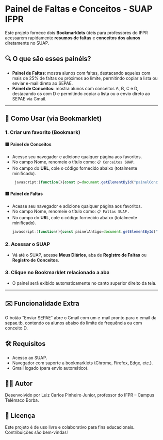 # Painel de Faltas e Conceitos - SUAP IFPR

Este projeto fornece dois **Bookmarklets** úteis para professores do IFPR acessarem rapidamente **resumos de faltas** e **conceitos dos alunos** diretamente no SUAP.

## 🔍 O que são esses painéis?

- **Painel de Faltas**: mostra alunos com faltas, destacando aqueles com mais de 25% de faltas ou próximos ao limite, permitindo copiar a lista ou enviar e-mail direto ao SEPAE.
- **Painel de Conceitos**: mostra alunos com conceitos A, B, C e D, destacando os com D e permitindo copiar a lista ou o envio direto ao SEPAE via Gmail.

---

## 🚀 Como Usar (via Bookmarklet)

### 1. Criar um favorito (Bookmark)

#### 🟦 Painel de Conceitos

- Acesse seu navegador e adicione qualquer página aos favoritos.
- No campo Nome, renomeie o título como: `📋 Conceitos SUAP`.
- No campo do **URL**, cole o código fornecido abaixo (totalmente minificado).
   ```javascript
    javascript:(function(){const p=document.getElementById("painelConceitosCopiar");if(p)p.remove();let c={A:0,B:0,C:0,D:0},aA=[],aB=[],aC=[],aD=[],l={A:aA,B:aB,C:aC,D:aD},k={A:"blue",B:"green",C:"yellow",D:"red"};function q(v,t){return t>0?((v/t)*100).toFixed(2)+%22%%22:%220.00%%22}function%20g(t){try{const%20d=t.querySelector(%22td:nth-child(2)%20dd%22);if(d)return%20d.textContent.trim().split(%22(%22)[0].trim()}catch(e){}return%22Aluno%20n%C3%A3o%20identificado%22}const%20u=Array.from(document.querySelectorAll(%22.list-item%20dt%22)).find(e=%3Ee.textContent.trim()===%22Curso%22),nC=u?u.nextElementSibling.textContent.trim().split(%22%20-%20%22)[1]:%22%22,nC2=nC.replace(/\s*\(Campus.*?\)/i,%22%22).trim(),h2=document.querySelector(%22.title-container%20h2%22),nD=h2?h2.textContent.trim().split(%22%20-%20%22)[2]:%22%22,pE=Array.from(document.querySelectorAll(%22.list-item%20dt%22)).find(e=%3Ee.textContent.trim()===%22Professores%22),nP=pE?pE.nextElementSibling.textContent.trim().split(%22%20(%22)[0]:%22%22;document.querySelectorAll(%22td%20.hint-bottom,td%20.hint%22).forEach(h=%3E{if(h.textContent.trim()===%22CF%22){const%20t=h.closest(%22tr%22);if(!t)return;const%20i=t.querySelector(%22input%22);if(!i)return;const%20o=i.value.trim().toUpperCase();if(![%22A%22,%22B%22,%22C%22,%22D%22].includes(o))return;i.style.border=`2px%20solid%20${k[o]}`;let%20tr=i.closest(%22tr%22);while(tr&&!tr.querySelector(%22.photo-circle%22))tr=tr.parentElement?.closest(%22tr%22);if(tr){tr.style.border=`2px%20solid%20${k[o]}`;const%20n=g(tr);l[o].push(n)}c[o]++}});const%20d=document.createElement(%22div%22);d.id=%22painelConceitosCopiar%22;d.style=%22position:fixed;top:10px;right:10px;z-index:9999;background:#000;border:2px%20solid%20#000;border-radius:8px;padding:12px;width:380px;max-height:90vh;overflow-y:auto;color:white;font-family:Arial,sans-serif%22;d.innerHTML=%60%3Ch3%20style='margin-top:0;'%3E%F0%9F%93%8B%20Alunos%20por%20conceito%3Cbr%3E%3Csmall%3E${nC2}%20-%20${nD}%3C/small%3E%3C/h3%3E%60;const%20t=Object.values(c).reduce((a,b)=%3Ea+b,0);let%20x=%60Resumo%20de%20conceitos\n${nD}\n${nC2}\n(total:%20${t})\n%60;[%22A%22,%22B%22,%22C%22,%22D%22].forEach(z=%3E{const%20L=l[z],p=q(L.length,t),r=k[z];x+=%60\n${z}%20(${L.length}%20-%20${p}):\n%60;const%20T=document.createElement(%22div%22);T.innerHTML=%60%3Cstrong%20style=%22color:${r};%20font-size:%2014px;%22%3E${z}%20(${L.length}%20-%20${p})%3C/strong%3E%60;d.appendChild(T);const%20U=document.createElement(%22ul%22);U.style.paddingLeft=%2220px%22;L.forEach((n,i)=%3E{const%20li=document.createElement(%22li%22);li.textContent=n;li.style.color=r;U.appendChild(li);x+=%60${i+1}.%20${n}\n%60});d.appendChild(U)});const%20b=document.createElement(%22button%22);b.textContent=%22%F0%9F%93%8B%20Copiar%22;b.style=%22margin-top:10px;padding:6px%2010px;border:none;border-radius:5px;background-color:#0066cc;color:#fff;cursor:pointer%22;b.onclick=()=%3E{navigator.clipboard.writeText(x).then(()=%3E{b.textContent=%22%E2%9C%85%20Copiado!%22;setTimeout(()=%3Eb.textContent=%60%F0%9F%93%8B%20Copiar%20tudo%20-%20${nC2}%20-%20${nD}%60,2e3)})};d.appendChild(b);const%20e=document.createElement(%22button%22);e.textContent=%22%F0%9F%93%A8%20Enviar%20SEPAE%22;e.style=%22margin-top:10px;margin-left:10px;padding:6px%2010px;background:#28a745;color:#fff;border:none;border-radius:5px;cursor:pointer%22;e.onclick=()=%3E{const%20s=encodeURIComponent(%60Alunos%20com%20conceito%20D%20-%20${nD}%60),b=encodeURIComponent(%60Prezados,\n\nSolicito%20verifica%C3%A7%C3%A3o%20da%20seguinte%20lista%20de%20alunos%20da%20disciplina%20${nD},%20curso%20${nC2},%20que%20est%C3%A3o%20com%20conceito%20D:\n\n%60+l.D.map((n,i)=%3E%60${i+1}.%20${n}%60).join(%22\n%22)+%60\n\nAtenciosamente,\n${nP}%60),u=%60https://mail.google.com/mail/?view=cm&fs=1&to=sepae.tb@ifpr.edu.br&su=${s}&body=${b}%60;window.open(u,%22_blank%22)};d.appendChild(e);const%20f=document.createElement(%22button%22);f.textContent=%22%E2%9D%8C%20Fechar%22;f.style=%22margin-top:10px;margin-left:10px;padding:6px%2010px;background:#990000;color:#fff;border:none;border-radius:5px;cursor:pointer%22;f.onclick=()=%3Ed.remove();d.appendChild(f);document.body.appendChild(d);})()
   ```
   
#### 🟥 Painel de Faltas

- Acesse seu navegador e adicione qualquer página aos favoritos.
- No campo Nome, renomeie o título como: `📋 Faltas SUAP` .
- No campo do **URL**, cole o código fornecido abaixo (totalmente minificado).
   ```javascript
   javascript:(function(){const painelAntigo=document.getElementById("painelFaltasResumo");if(painelAntigo)painelAntigo.remove();const aulasMinistradasEl=Array.from(document.querySelectorAll(".list-item dt")).find(el=>el.textContent.trim()==="Aulas Ministradas");const totalAulas=aulasMinistradasEl?parseInt(aulasMinistradasEl.nextElementSibling.textContent.trim().split(%22%20de%20%22)[0]):0;const%20limiteFaltas=totalAulas*0.25;const%20alertaLaranja=limiteFaltas-2;const%20cursoEl=Array.from(document.querySelectorAll(%22.list-item%20dt%22)).find(el=%3Eel.textContent.trim()===%22Curso%22);const%20nomeCursoCompleto=cursoEl?cursoEl.nextElementSibling.textContent.trim().split(%22%20-%20%22)[1]:%22%22;const%20nomeCurso=nomeCursoCompleto.replace(/\s*\(Campus.*?\)/i,%22%22).trim();const%20disciplinaH2=document.querySelector(%22.title-container%20h2%22);const%20nomeDisciplina=disciplinaH2?disciplinaH2.textContent.trim().split(%22%20-%20%22)[2]:%22%22;const%20profEl=Array.from(document.querySelectorAll(%22.list-item%20dt%22)).find(el=%3Eel.textContent.trim()===%22Professores%22);const%20nomeProfessor=profEl?profEl.nextElementSibling.textContent.trim().split(%22%20(%22)[0]:%22%22;const%20alunos=[];const%20alunosVermelhos=[];const%20linhas=document.querySelectorAll(%22#table_faltas%20tbody%20tr%22);linhas.forEach(tr=%3E{const%20nomeEl=tr.querySelector(%22td%20a[href*='/edu/aluno/']%22);const%20nome=nomeEl?nomeEl.textContent.trim():%22Aluno%20n%C3%A3o%20identificado%22;const%20inputs=tr.querySelectorAll(%22input[type='text']%22);let%20totalFaltas=0;inputs.forEach(input=%3E{const%20val=parseInt(input.value);if(!isNaN(val)){totalFaltas+=val;if(val%3E0)input.style.backgroundColor=%22#ffcccc%22}});const%20frequencia=totalAulas%3E0?((1-totalFaltas/totalAulas)*100).toFixed(2):%220.00%22;let%20cor=%22white%22;if(totalFaltas%3ElimiteFaltas){tr.style.border=%222px%20solid%20red%22;cor=%22red%22;alunosVermelhos.push({nome,total:totalFaltas,frequencia})}else%20if(totalFaltas%3EalertaLaranja){tr.style.border=%222px%20solid%20orange%22;cor=%22orange%22}if(totalFaltas%3E0){alunos.push({nome,total:totalFaltas,frequencia,cor})}});const%20painel=document.createElement(%22div%22);painel.id=%22painelFaltasResumo%22;painel.style=%22position:fixed;top:10px;right:10px;z-index:9999;background:#000;border:2px%20solid%20#000;border-radius:8px;padding:12px;width:380px;max-height:90vh;overflow-y:auto;color:white;font-family:Arial,sans-serif%22;painel.innerHTML=%60%3Ch3%20style='margin-top:0;'%3E%F0%9F%93%8B%20Resumo%20de%20Faltas%3Cbr%3E%3Csmall%3E${nomeCurso}%20-%20${nomeDisciplina}%3C/small%3E%3C/h3%3E%60;let%20textoCopiar=%60Resumo%20de%20faltas%20da%20disciplina\n${nomeDisciplina}\n${nomeCurso}\n(total%20de%20aulas:%20${totalAulas})\n%60;const%20ul=document.createElement(%22ul%22);ul.style.paddingLeft=%2220px%22;alunos.forEach((aluno,i)=%3E{const%20li=document.createElement(%22li%22);li.textContent=%60${aluno.nome}%20-%20${aluno.total}%20faltas%20-%20${aluno.frequencia}%%60;li.style.color=aluno.cor;ul.appendChild(li);textoCopiar+=%60${i+1}.%20${aluno.nome}%20-%20${aluno.total}%20faltas%20-%20${aluno.frequencia}%\n%60});painel.appendChild(ul);const%20botaoCopiar=document.createElement(%22button%22);botaoCopiar.textContent=%60%F0%9F%93%8B%20Copiar%60;botaoCopiar.style=%22margin-top:10px;padding:6px%2010px;border:none;border-radius:5px;background-color:#0066cc;color:#fff;cursor:pointer%22;botaoCopiar.onclick=()=%3E{navigator.clipboard.writeText(textoCopiar).then(()=%3E{botaoCopiar.textContent=%22%E2%9C%85%20Copiado!%22;setTimeout(()=%3EbotaoCopiar.textContent=%60%F0%9F%93%8B%20Copiar%60,2000)})};painel.appendChild(botaoCopiar);const%20botaoGmail=document.createElement(%22button%22);botaoGmail.textContent=%22%F0%9F%93%A8%20Enviar%20SEPAE%22;botaoGmail.style=%22margin-top:10px;margin-left:10px;padding:6px%2010px;background:#28a745;color:#fff;border:none;border-radius:5px;cursor:pointer%22;botaoGmail.onclick=()=%3E{const%20assunto=encodeURIComponent(%22Alunos%20com%20baixa%20frequ%C3%AAncia%22);const%20corpo=encodeURIComponent(%60Prezados,\n\nSolicito%20verifica%C3%A7%C3%A3o%20da%20seguinte%20lista%20de%20alunos%20da%20disciplina%20${nomeDisciplina},%20curso%20${nomeCurso},%20que%20est%C3%A3o%20com%20frequ%C3%AAncia%20abaixo%20de%2075%:\n\n%60+alunosVermelhos.map((a,i)=%3E%60${i+1}.%20${a.nome}%20-%20${a.total}%20faltas%20-%20${a.frequencia}%%20de%20frequ%C3%AAncia%60).join(%22\n%22)+%60\n\nAtenciosamente,\n${nomeProfessor}%60);const%20url=%60https://mail.google.com/mail/?view=cm&fs=1&to=sepae.tb@ifpr.edu.br&su=${assunto}&body=${corpo}%60;window.open(url,%22_blank%22)};painel.appendChild(botaoGmail);const%20botaoFechar=document.createElement(%22button%22);botaoFechar.textContent=%22%E2%9D%8C%20Fechar%22;botaoFechar.style=%22margin-top:10px;margin-left:10px;padding:6px%2010px;background:#990000;color:#fff;border:none;border-radius:5px;cursor:pointer%22;botaoFechar.onclick=()=%3Epainel.remove();painel.appendChild(botaoFechar);document.body.appendChild(painel);})();
   ```

### 2. Acessar o SUAP

- Vá até o SUAP, acesse **Meus Diários**, aba de **Registro de Faltas** ou **Registro de Conceitos**.

### 3. Clique no Bookmarklet relacionado a aba

- O painel será exibido automaticamente no canto superior direito da tela.

---

## ✉️ Funcionalidade Extra

O botão “Enviar SEPAE” abre o Gmail com um e-mail pronto para o email da sepae.tb, contendo os alunos abaixo do limite de frequência ou com conceito D.

## 🛠️ Requisitos

- Acesso ao SUAP.
- Navegador com suporte a bookmarklets (Chrome, Firefox, Edge, etc.).
- Gmail logado (para envio automático).

## 👨‍🏫 Autor
Desenvolvido por Luiz Carlos Pinheiro Junior, professor do IFPR – Campus Telêmaco Borba.

## 📄 Licença
Este projeto é de uso livre e colaborativo para fins educacionais. Contribuições são bem-vindas!
